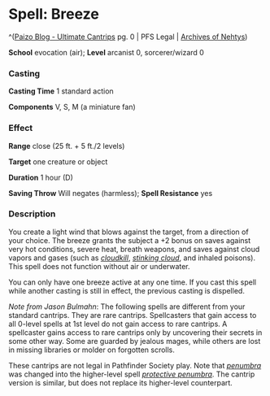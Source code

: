 # Spell: Breeze

^([Paizo Blog - Ultimate Cantrips][ss-breeze] pg. 0 | PFS Legal | [Archives of Nehtys][sn-breeze])

**School** evocation (air); **Level** arcanist 0, sorcerer/wizard 0

### Casting

**Casting Time** 1 standard action  

**Components** V, S, M (a miniature fan)

### Effect

**Range** close (25 ft. + 5 ft./2 levels)  

**Target** one creature or object  

**Duration** 1 hour (D)  

**Saving Throw** Will negates (harmless); **Spell Resistance** yes

### Description

You create a light wind that blows against the target, from a direction of your choice. The breeze grants the subject a +2 bonus on saves against very hot conditions, severe heat, breath weapons, and saves against cloud vapors and gases (such as _[cloudkill]_, _[stinking cloud]_, and inhaled poisons). This spell does not function without air or underwater.  

You can only have one breeze active at any one time. If you cast this spell while another casting is still in effect, the previous casting is dispelled.  

_Note from Jason Bulmahn_: The following spells are different from your standard cantrips. They are rare cantrips. Spellcasters that gain access to all 0-level spells at 1st level do not gain access to rare cantrips. A spellcaster gains access to rare cantrips only by uncovering their secrets in some other way. Some are guarded by jealous mages, while others are lost in missing libraries or molder on forgotten scrolls.  

These cantrips are not legal in Pathfinder Society play. Note that _[penumbra]_ was changed into the higher-level spell _[protective penumbra]_. The cantrip version is similar, but does not replace its higher-level counterpart.

[ss-breeze]: http://paizo.com/paizo/blog/v5748d
[sn-breeze]: http://www.archivesofnethys.com/SpellDisplay.aspx?ItemName=Breeze
[stinking cloud]: http://www.archivesofnethys.com/SpellDisplay.aspx?ItemName=stinking%20cloud
[cloudkill]: http://www.archivesofnethys.com/SpellDisplay.aspx?ItemName=cloudkill
[protective penumbra]: http://www.archivesofnethys.com/SpellDisplay.aspx?ItemName=protective%20penumbra
[penumbra]: http://www.archivesofnethys.com/SpellDisplay.aspx?ItemName=penumbra